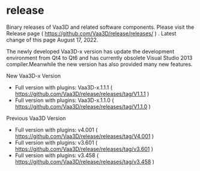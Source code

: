 # release
Binary releases of Vaa3D and related software components. Please visit the Release page ( https://github.com/Vaa3D/release/releases/ ) . Latest change of this page August 17, 2022.

The newly developed Vaa3D-x version has update the development environment from Qt4 to Qt6 and has currently obsolete Visual Studio 2013 compiler.Meanwhile the new version has also provided many new features.

New Vaa3D-x Version
* Full version with plugins: Vaa3D-x.1.1.1 ( https://github.com/Vaa3D/release/releases/tag/V1.1.1 )
* Full version with plugins: Vaa3D-x.1.1.0 ( https://github.com/Vaa3D/release/releases/tag/V1.1.0 )

Previous Vaa3D Version
* Full version with plugins: v4.001 ( https://github.com/Vaa3D/release/releases/tag/V4.001 )
* Full version with plugins: v3.601 ( https://github.com/Vaa3D/release/releases/tag/v3.601 )
* Full version with plugins: v3.458 ( https://github.com/Vaa3D/release/releases/tag/v3.458 )

